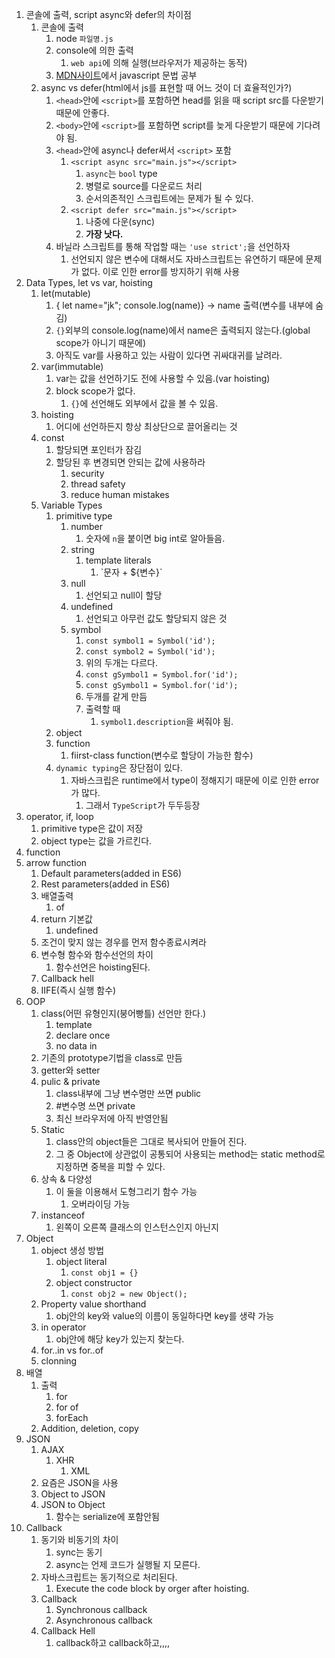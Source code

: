 1. 콘솔에 출력, script async와 defer의 차이점
   1. 콘솔에 출력
      1. node ``파일명.js``
      2. console에 의한 출력
         1. ``web api``에 의해 실행(브라우저가 제공하는 동작)
      3. [MDN사이트](developer.mozilla.org)에서 javascript 문법 공부
   2. async vs defer(html에서 js를 표현할 때 어느 것이 더 효율적인가?)
      1. ``<head>``안에 ``<script>``를 포함하면 head를 읽을 때 script src를 다운받기 때문에 안좋다.
      2. ``<body>``안에 ``<script>``를 포함하면 script를 늦게 다운받기 때문에 기다려야 됨.
      3. ``<head>``안에 async나 defer써서 ``<script>`` 포함
         1. ``<script async src="main.js"></script>``
            1. ``async``는 ``bool`` type
            2. 병렬로 source를 다운로드 처리
            3. 순서의존적인 스크립트에는 문제가 될 수 있다.
         2.  ``<script defer src="main.js"></script>``
              1.  나중에 다운(sync)
              2.  **가장 낫다.**
      4.  바닐라 스크립트를 통해 작업할 때는 `'use strict';`을 선언하자
          1.  선언되지 않은 변수에 대해서도 자바스크립트는 유연하기 때문에 문제가 없다. 이로 인한 error를 방지하기 위해 사용
2.  Data Types, let vs var, hoisting
    1.  let(mutable)
        1.  { let name="jk"; console.log(name)} -> name 출력(변수를 내부에 숨김)
        2.  `{}`외부의 console.log(name)에서 name은 출력되지 않는다.(global scope가 아니기 때문에)
        3.  아직도 var를 사용하고 있는 사람이 있다면 귀싸대귀를 날려라.
    2.  var(immutable)
        1.  var는 값을 선언하기도 전에 사용할 수 있음.(var hoisting)
        2.  block scope가 없다.
            1.  `{}`에 선언해도 외부에서 값을 볼 수 있음.
    3.  hoisting
        1.  어디에 선언하든지 항상 최상단으로 끌어올리는 것
    4.  const
        1.  할당되면 포인터가 잠김
        2.  할당된 후 변경되면 안되는 값에 사용하라
            1.  security
            2.  thread safety
            3.  reduce human mistakes
    5.  Variable Types
        1.  primitive type
            1.  number
                1.  숫자에 ``n``을 붙이면 big int로 알아들음.
            2.  string
                1.  template literals
                    1.  \`문자 + ${변수}\`
            3.  null
                1.  선언되고 null이 할당
            4.  undefined
                1.  선언되고 아무런 값도 할당되지 않은 것
            5.  symbol
                1.  ``const symbol1 = Symbol('id');``
                2.  ``const symbol2 = Symbol('id');``
                3.  위의 두개는 다르다.
                4.  ``const gSymbol1 = Symbol.for('id');``
                5.  ``const gSymbol1 = Symbol.for('id');``
                6.  두개를 같게 만듬
                7.  출력할 때
                    1.  ``symbol1.description``을 써줘야 됨.
        2.  object
        3.  function
            1.  fiirst-class function(변수로 할당이 가능한 함수)
        4.  ``dynamic typing``은 장단점이 있다.
            1.  자바스크립은 runtime에서 type이 정해지기 때문에 이로 인한 error가 많다.
                1.  그래서 ``TypeScript``가 두두등장
3.  operator, if, loop
    1.  primitive type은 값이 저장
    2.  object type는 값을 가르킨다.
4.  function
5.  arrow function
    1.  Default parameters(added in ES6)
    2.  Rest parameters(added in ES6)
    3.  배열출력
        1.  of
    4.  return 기본값
        1.  undefined
    5.  조건이 맞지 않는 경우를 먼저 함수종료시켜라
    6.  변수형 함수와 함수선언의 차이
        1.  함수선언은 hoisting된다.
    7.  Callback hell
    8.  IIFE(즉시 실행 함수)
6.  OOP
    1.  class(어떤 유형인지(붕어빵틀) 선언만 한다.)
        1.  template
        2.  declare once
        3.  no data in
    2.  기존의 prototype기법을 class로 만듬
    3.  getter와 setter
    4.  pulic & private
        1. class내부에 그냥 변수명만 쓰면 public
        2. #변수명 쓰면 private 
        3. 최신 브라우저에 아직 반영안됨
    5. Static
       1. class안의 object들은 그대로 복사되어 만들어 진다.
       2. 그 중 Object에 상관없이 공통되어 사용되는 method는 static method로 지정하면 중복을 피할 수 있다.
    6. 상속 & 다양성
       1. 이 둘을 이용해서 도형그리기 함수 가능
          1. 오버라이딩 가능
    7. instanceof
       1. 왼쪽이 오른쪽 클래스의 인스턴스인지 아닌지
7. Object
   1. object 생성 방법
      1.  object literal
          1.  ``const obj1 = {}``
      2.  object constructor
          1.  ``const obj2 = new Object();``
   2.  Property value shorthand
       1.  obj안의 key와 value의 이름이 동일하다면 key를 생략 가능
   3.  in operator
       1.  obj안에 해당 key가 있는지 찾는다.
   4.  for..in vs for..of
   5.  clonning
8.  배열
    1.  출력
        1.  for
        2.  for of
        3.  forEach
    2.  Addition, deletion, copy
9.  JSON
    1.  AJAX
        1.  XHR
            1.  XML
    2.  요즘은 JSON을 사용
    3.  Object to JSON
    4.  JSON to Object
        1.  함수는 serialize에 포함안됨
10. Callback
    1.  동기와 비동기의 차이
        1.  sync는 동기
        2.  async는 언제 코드가 실행될 지 모른다.
    2.  자바스크립트는 동기적으로 처리된다.
        1.  Execute the code block by orger after hoisting.
    3.  Callback
        1.  Synchronous callback
        2.  Asynchronous callback
    4.  Callback Hell
        1.  callback하고 callback하고,,,,